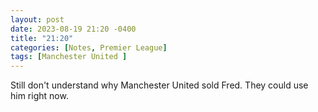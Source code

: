 ```yaml
---
layout: post
date: 2023-08-19 21:20 -0400
title: "21:20"
categories: [Notes, Premier League]
tags: [Manchester United ]
---
```


Still don't understand why Manchester United sold Fred. They could use him right now.



